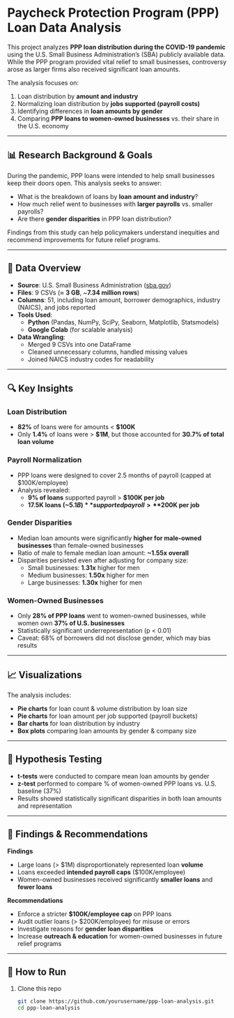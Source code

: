 # Paycheck Protection Program (PPP) Loan Data Analysis  

This project analyzes **PPP loan distribution during the COVID-19 pandemic** using the U.S. Small Business Administration’s (SBA) publicly available data. While the PPP program provided vital relief to small businesses, controversy arose as larger firms also received significant loan amounts.  

The analysis focuses on:  
1. Loan distribution by **amount and industry**  
2. Normalizing loan distribution by **jobs supported (payroll costs)**  
3. Identifying differences in **loan amounts by gender**  
4. Comparing **PPP loans to women-owned businesses** vs. their share in the U.S. economy  

---

## 📊 Research Background & Goals  

During the pandemic, PPP loans were intended to help small businesses keep their doors open. This analysis seeks to answer:  

- What is the breakdown of loans by **loan amount and industry**?  
- How much relief went to businesses with **larger payrolls** vs. smaller payrolls?  
- Are there **gender disparities** in PPP loan distribution?  

Findings from this study can help policymakers understand inequities and recommend improvements for future relief programs.  

---

## 📂 Data Overview  

- **Source**: U.S. Small Business Administration ([sba.gov](https://www.sba.gov))  
- **Files**: 9 CSVs (≈ **3 GB**, ~**7.34 million rows**)  
- **Columns**: 51, including loan amount, borrower demographics, industry (NAICS), and jobs reported  
- **Tools Used**:  
  - **Python** (Pandas, NumPy, SciPy, Seaborn, Matplotlib, Statsmodels)  
  - **Google Colab** (for scalable analysis)  
- **Data Wrangling**:  
  - Merged 9 CSVs into one DataFrame  
  - Cleaned unnecessary columns, handled missing values  
  - Joined NAICS industry codes for readability  

---

## 🔍 Key Insights  

### Loan Distribution  
- **82%** of loans were for amounts < **$100K**  
- Only **1.4%** of loans were > **$1M**, but those accounted for **30.7% of total loan volume**  

### Payroll Normalization  
- PPP loans were designed to cover 2.5 months of payroll (capped at $100K/employee)  
- Analysis revealed:  
  - **9% of loans** supported payroll > **$100K per job**  
  - **17.5K loans (~$5.1B)** supported payroll > **$200K per job**  

### Gender Disparities  
- Median loan amounts were significantly **higher for male-owned businesses** than female-owned businesses  
- Ratio of male to female median loan amount: **~1.55x overall**  
- Disparities persisted even after adjusting for company size:  
  - Small businesses: **1.31x** higher for men  
  - Medium businesses: **1.50x** higher for men  
  - Large businesses: **1.30x** higher for men  

### Women-Owned Businesses  
- Only **28% of PPP loans** went to women-owned businesses, while women own **37% of U.S. businesses**  
- Statistically significant underrepresentation (p < 0.01)  
- Caveat: 68% of borrowers did not disclose gender, which may bias results  

---

## 📈 Visualizations  

The analysis includes:  
- **Pie charts** for loan count & volume distribution by loan size  
- **Pie charts** for loan amount per job supported (payroll buckets)  
- **Bar charts** for loan distribution by industry  
- **Box plots** comparing loan amounts by gender & company size  

---

## 🧪 Hypothesis Testing  

- **t-tests** were conducted to compare mean loan amounts by gender  
- **z-test** performed to compare % of women-owned PPP loans vs. U.S. baseline (37%)  
- Results showed statistically significant disparities in both loan amounts and representation  

---

## 📌 Findings & Recommendations  

**Findings**  
- Large loans (> $1M) disproportionately represented loan **volume**  
- Loans exceeded **intended payroll caps** ($100K/employee)  
- Women-owned businesses received significantly **smaller loans** and **fewer loans**  

**Recommendations**  
- Enforce a stricter **$100K/employee cap** on PPP loans  
- Audit outlier loans (> $200K/employee) for misuse or errors  
- Investigate reasons for **gender loan disparities**  
- Increase **outreach & education** for women-owned businesses in future relief programs  

---

## 🚀 How to Run  

1. Clone this repo  
   ```bash
   git clone https://github.com/yourusername/ppp-loan-analysis.git
   cd ppp-loan-analysis
